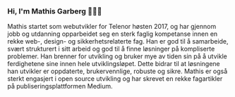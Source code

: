 ### Hi, I'm Mathis Garberg 👋👨‍💻

Mathis startet som webutvikler for Telenor høsten 2017, og har gjennom jobb og utdanning opparbeidet seg en sterk faglig kompetanse innen en rekke web-, design- og sikkerhetsrelaterte fag. Han er god til å samarbeide, svært strukturert i sitt arbeid og god til å finne løsninger på kompliserte problemer. Han brenner for utvikling og bruker mye av tiden sin på å utvikle ferdighetene sine innen hele utviklingsløpet. Dette bidrar til at løsningene han utvikler er oppdaterte, brukervennlige, robuste og sikre. Mathis er også sterkt engasjert i open source utvikling og har skrevet en rekke fagartikler på publiseringsplattformen Medium.

<!--
**mathisGarberg/mathisGarberg** is a ✨ _special_ ✨ repository because its `README.md` (this file) appears on your GitHub profile.

Here are some ideas to get you started:

- 🔭 I’m currently working on ...
- 🌱 I’m currently learning ...
- 👯 I’m looking to collaborate on ...
- 🤔 I’m looking for help with ...
- 💬 Ask me about ...
- 📫 How to reach me: ...
- 😄 Pronouns: ...
- ⚡ Fun fact: ...
-->
